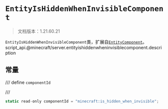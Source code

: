 # `EntityIsHiddenWhenInvisibleComponent`

> 文档版本：1.21.60.21

`EntityIsHiddenWhenInvisibleComponent`类，扩展自[`EntityComponent`](./entitycomponent.md)。script_api.@minecraft/server.entityishiddenwheninvisiblecomponent.description

## 常量

/// define
`componentId`


///

```js
static read-only componentId = "minecraft:is_hidden_when_invisible";
```

